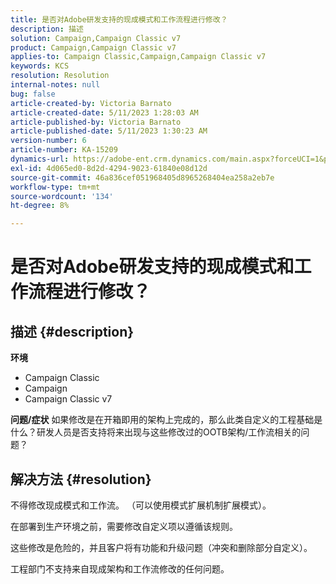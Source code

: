 ```yaml
---
title: 是否对Adobe研发支持的现成模式和工作流程进行修改？
description: 描述
solution: Campaign,Campaign Classic v7
product: Campaign,Campaign Classic v7
applies-to: Campaign Classic,Campaign,Campaign Classic v7
keywords: KCS
resolution: Resolution
internal-notes: null
bug: false
article-created-by: Victoria Barnato
article-created-date: 5/11/2023 1:28:03 AM
article-published-by: Victoria Barnato
article-published-date: 5/11/2023 1:30:23 AM
version-number: 6
article-number: KA-15209
dynamics-url: https://adobe-ent.crm.dynamics.com/main.aspx?forceUCI=1&pagetype=entityrecord&etn=knowledgearticle&id=c32f470c-9bef-ed11-8849-6045bd006268
exl-id: 4d065ed0-8d2d-4294-9023-61840e08d12d
source-git-commit: 46a836cef051968405d8965268404ea258a2eb7e
workflow-type: tm+mt
source-wordcount: '134'
ht-degree: 8%

---
```


# 是否对Adobe研发支持的现成模式和工作流程进行修改？

## 描述 {#description}

<b>环境</b>
- Campaign Classic
- Campaign
- Campaign Classic v7

<b>问题/症状</b>
如果修改是在开箱即用的架构上完成的，那么此类自定义的工程基础是什么？研发人员是否支持将来出现与这些修改过的OOTB架构/工作流相关的问题？


## 解决方法 {#resolution}


不得修改现成模式和工作流。 （可以使用模式扩展机制扩展模式）。

在部署到生产环境之前，需要修改自定义项以遵循该规则。

这些修改是危险的，并且客户将有功能和升级问题（冲突和删除部分自定义）。

工程部门不支持来自现成架构和工作流修改的任何问题。
